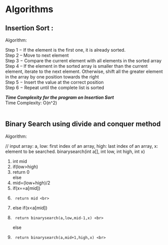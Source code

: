 # Algorithms
<h2>Insertion Sort : </h2>

Algorithm:

Step 1 − If the element is the first one, it is already sorted. <br>
Step 2 – Move to next element <br>
Step 3 − Compare the current element with all elements in the sorted array <br>
Step 4 – If the element in the sorted array is smaller than the current element, iterate to the next element. Otherwise, shift all the greater element in the array by one position towards the right <br>
Step 5 − Insert the value at the correct position <br>
Step 6 − Repeat until the complete list is sorted <br>

***Time Complexity for the program on Insertion Sort*** <br>
Time Complexity: O(n^2)
<br><br>
<h2>Binary Search using divide and conquer method </h2>

Algorithm:

// input array: a, low: first index of an array, high: last index of an array, x: element to be searched.
binarysearch(int a[], int low, int high, int x) <br>
1. int mid <br>
2. if(low>high) <br>
3. 	return 0 <br>
     else <br>
4.	mid=(low+high)/2 <br>
5.	if(x==a[mid]) <br>
6.		return mid <br>
7.	else if(x<a[mid]) <br>
8.		return binarysearch(a,low,mid-1,x) <br>
	else <br>
9.		return binarysearch(a,mid+1,high,x) <br>
